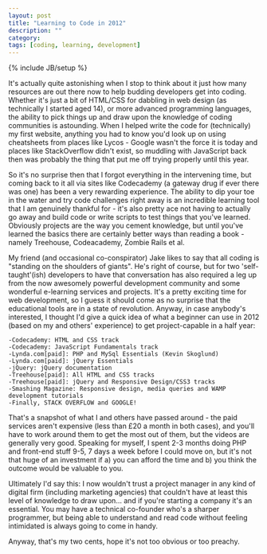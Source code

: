 ```yaml
---
layout: post
title: "Learning to Code in 2012"
description: ""
category: 
tags: [coding, learning, development]
---
```

{% include JB/setup %}

It's actually quite astonishing when I stop to think about it just how many resources are out there now to help budding developers get into coding. Whether it's just a bit of HTML/CSS for dabbling in web design (as technically I started aged 14), or more advanced programming languages, the ability to pick things up and draw upon the knowledge of coding communities is astounding. When I helped write the code for (technically) my first website, anything you had to know you'd look up on using cheatsheets from places like Lycos - Google wasn't the force it is today and places like StackOverflow didn't exist, so muddling with JavaScript back then was probably the thing that put me off trying properly until this year. 


So it's no surprise then that I forgot everything in the intervening time, but coming back to it all via sites like Codecademy (a gateway drug if ever there was one) has been a very rewarding experience. The ability to dip your toe in the water and try code challenges right away is an incredible learning tool that I am genuinely thankful for - it's also pretty ace not having to actually go away and build code or write scripts to test things that you've learned. Obviously projects are the way you cement knowledge, but until you've learned the basics there are certainly better ways than reading a book - namely Treehouse, Codeacademy, Zombie Rails et al. 


My friend (and occasional co-conspirator) Jake likes to say that all coding is "standing on the shoulders of giants". He's right of course, but for two 'self-taught'(ish) developers to have that conversation has also required a leg up from the now awesomely powerful development community and some wonderful e-learning services and projects. It's a pretty exciting time for web development, so I guess it should come as no surprise that the educational tools are in a state of revolution. Anyway, in case anybody's interested, I thought I'd give a quick idea of what a beginner can use in 2012 (based on my and others' experience) to get project-capable in a half year:

    -Codecademy: HTML and CSS track
    -Codecademy: JavaScript Fundamentals track
    -Lynda.com[paid]: PHP and MySql Essentials (Kevin Skoglund)
    -Lynda.com[paid]: jQuery Essentials
    -jQuery: jQuery documentation
    -Treehouse[paid]: All HTML and CSS tracks
    -Treehouse[paid]: jQuery and Responsive Design/CSS3 tracks
    -Smashing Magazine: Responsive design, media queries and WAMP development tutorials
    -Finally, STACK OVERFLOW and GOOGLE!

That's a snapshot of what I and others have passed around - the paid services aren't expensive (less than £20 a month in both cases), and you'll have to work around them to get the most out of them, but the videos are generally very good. Speaking for myself, I spent 2-3 months doing PHP and front-end stuff 9-5, 7 days a week before I could move on, but it's not that huge of an investment if a) you can afford the time and b) you think the outcome would be valuable to you. 

Ultimately I'd say this: I now wouldn't trust a project manager in any kind of digital firm (including marketing agencies) that couldn't have at least this level of knowledge to draw upon... and if you're starting a company it's an essential. You may have a technical co-founder who's a sharper programmer, but being able to understand and read code without feeling intimidated is always going to come in handy. 

Anyway, that's my two cents, hope it's not too obvious or too preachy. 
